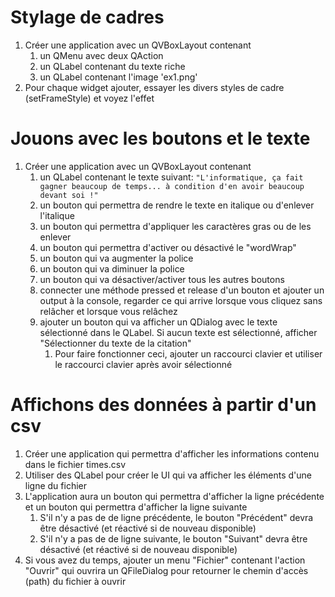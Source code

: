 # Stylage de cadres
1) Créer une application avec un QVBoxLayout contenant 
   1) un QMenu avec deux QAction
   2) un QLabel contenant du texte riche
   3) un QLabel contenant l'image 'ex1.png'
2) Pour chaque widget ajouter, essayer les divers styles de cadre (setFrameStyle) et voyez l'effet


# Jouons avec les boutons et le texte
1) Créer une application avec un QVBoxLayout contenant
   1) un QLabel contenant le texte suivant: `"L'informatique, ça fait gagner beaucoup de temps... à condition d'en avoir beaucoup devant soi !"`
   2) un bouton qui permettra de rendre le texte en italique ou d'enlever l'italique
   3) un bouton qui permettra d'appliquer les caractères gras ou de les enlever
   4) un bouton qui permettra d'activer ou désactivé le "wordWrap"
   5) un bouton qui va augmenter la police
   6) un bouton qui va diminuer la police
   7) un bouton qui va désactiver/activer tous les autres boutons
   8) connecter une méthode pressed et release d'un bouton et ajouter un output à la console, regarder ce qui arrive lorsque vous cliquez sans relâcher et lorsque vous relâchez
   9) ajouter un bouton qui va afficher un QDialog avec le texte sélectionné dans le QLabel. Si aucun texte est sélectionné, afficher "Sélectionner du texte de la citation"
      1) Pour faire fonctionner ceci, ajouter un raccourci clavier et utiliser le raccourci clavier après avoir sélectionné


# Affichons des données à partir d'un csv
1) Créer une application qui permettra d'afficher les informations contenu dans le fichier times.csv
2) Utiliser des QLabel pour créer le UI qui va afficher les éléments d'une ligne du fichier
3) L'application aura un bouton qui permettra d'afficher la ligne précédente et un bouton qui permettra d'afficher la ligne suivante
   1) S'il n'y a pas de de ligne précédente, le bouton "Précédent" devra être désactivé (et réactivé si de nouveau disponible)
   2) S'il n'y a pas de de ligne suivante, le bouton "Suivant" devra être désactivé (et réactivé si de nouveau disponible)
4) Si vous avez du temps, ajouter un menu "Fichier" contenant l'action "Ouvrir" qui ouvrira un QFileDialog pour retourner le chemin d'accès (path) du fichier à ouvrir
